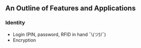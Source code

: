 ## An Outline of Features and Applications

### Identity

* Login (PIN, password, RFID in hand ¯\\_(ツ)_/¯)
* Encryption

